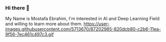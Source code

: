 ### Hi there 👋
My Name is Mostafa Ebrahim, I'm interested in AI and Deep Learning Field and willing to learn more about them.
https://user-images.githubusercontent.com/5713670/87202985-820dcb80-c2b6-11ea-9f56-7ec461c497c3.gif
<!--
**MostafaEbrahiem/MostafaEbrahiem** is a ✨ _special_ ✨ repository because its `README.md` (this file) appears on your GitHub profile.

Here are some ideas to get you started:

- 🔭 I’m currently working on ...
- 🌱 I’m currently learning ...
- 👯 I’m looking to collaborate on ...
- 🤔 I’m looking for help with ...
- 💬 Ask me about ...
- 📫 How to reach me: ...
- 😄 Pronouns: ...
- ⚡ Fun fact: ...
-->
